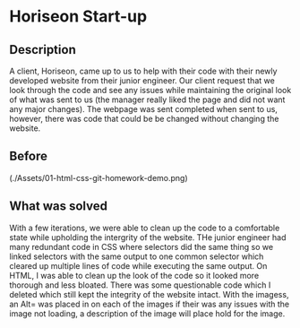 # Horiseon Start-up

## Description
A client, Horiseon, came up to us to help with their code with their newly developed website from their junior engineer. Our client request that we look through the code and see any issues while maintaining the original look of what was sent to us (the manager really liked the page and did not want any major changes). The webpage was sent completed when sent to us, however, there was code that could be be changed without changing the website. 

## Before
(./Assets/01-html-css-git-homework-demo.png)

## What was solved
With a few iterations, we were able to clean up the code to a comfortable state while upholding the intergrity of the website. THe junior engineer had many redundant code in CSS where selectors did the same thing so we linked selectors with the same output to one common selector which cleared up multiple lines of code while executing the same output. On HTML, I was able to clean up the look of the code so it looked more thorough and less bloated. There was some questionable code which I deleted which still kept the integrity of the website intact. With the imagess, an Alt= was placed in on each of the images if their was any issues with the image not loading, a description of the image will place hold for the image. 
